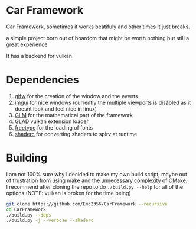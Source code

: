 # Car Framework
Car Framework, sometimes it works beatifuly and other times it just breaks.

a simple project born out of boardom that might be worth nothing but still a great experience

It has a backend for vulkan

# Dependencies
1. [glfw](https://www.glfw.org/) for the creation of the window and the events
2. [imgui](https://github.com/ocornut/imgui) for nice windows (currently the multiple viewports is disabled as it doesnt look and feel nice in linux)
3. [GLM](https://github.com/g-truc/glm) for the mathematical part of the framework
4. [GLAD](https://gen.glad.sh/) vulkan extension loader
5. [freetype](https://github.com/freetype/freetype) for the loading of fonts
6. [shaderc](https://github.com/google/shaderc) for converting shaders to spirv at runtime

# Building
I am not 100% sure why i decided to make my own build script, maybe out of frustration from using make and the unnecessary complexity of CMake.  
I recommend after cloning the repo to do `./build.py --help` for all of the options (NOTE: vulkan is broken for the time being)
```bash
git clone https://github.com/Emc2356/CarFramework --recursive
cd CarFramework
./build.py --deps
./build.py -j --verbose --shaderc
```
